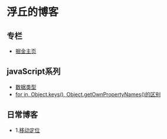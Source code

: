 # 浮丘的博客


## 专栏

* [掘金主页](https://juejin.im/user/5b797dcce51d4538a423b0e0)

## javaScript系列

* [数据类型](https://github.com/Arthurcherryli/Blog/issues/2)
* [for in, Object.keys(), Object.getOwnPropertyNames()的区别](https://github.com/Arthurcherryli/Blog/issues/3)

## 日常博客
* 1.[移动定位](https://github.com/Arthurcherryli/Blog/issues/1)
